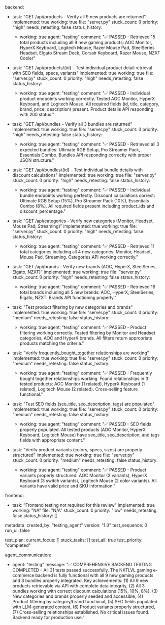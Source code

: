 backend:
  - task: "GET /api/products - Verify all 9 new products are returned"
    implemented: true
    working: true
    file: "server.py"
    stuck_count: 0
    priority: "high"
    needs_retesting: false
    status_history:
      - working: true
        agent: "testing"
        comment: "✅ PASSED - Retrieved 15 total products including all 9 new gaming products: AOC Monitor, HyperX Keyboard, Logitech Mouse, Razer Mouse Pad, SteelSeries Headset, Elgato Stream Deck, Corsair Keyboard, Razer Mouse, NZXT Cooler"

  - task: "GET /api/products/{id} - Test individual product detail retrieval with SEO fields, specs, variants"
    implemented: true
    working: true
    file: "server.py"
    stuck_count: 0
    priority: "high"
    needs_retesting: false
    status_history:
      - working: true
        agent: "testing"
        comment: "✅ PASSED - Individual product endpoints working correctly. Tested AOC Monitor, HyperX Keyboard, and Logitech Mouse. All required fields (id, title, category, brand, price, description) present. Product details API responding with 200 status."

  - task: "GET /api/bundles - Verify all 3 bundles are returned"
    implemented: true
    working: true
    file: "server.py"
    stuck_count: 0
    priority: "high"
    needs_retesting: false
    status_history:
      - working: true
        agent: "testing"
        comment: "✅ PASSED - Retrieved all 3 expected bundles: Ultimate RGB Setup, Pro Streamer Pack, Essentials Combo. Bundles API responding correctly with proper JSON structure."

  - task: "GET /api/bundles/{id} - Test individual bundle details with discount calculations"
    implemented: true
    working: true
    file: "server.py"
    stuck_count: 0
    priority: "high"
    needs_retesting: false
    status_history:
      - working: true
        agent: "testing"
        comment: "✅ PASSED - Individual bundle endpoints working perfectly. Discount calculations correct: Ultimate RGB Setup (15%), Pro Streamer Pack (10%), Essentials Combo (8%). All required fields present including product_ids and discount_percentage."

  - task: "GET /api/categories - Verify new categories (Monitor, Headset, Mouse Pad, Streaming)"
    implemented: true
    working: true
    file: "server.py"
    stuck_count: 0
    priority: "high"
    needs_retesting: false
    status_history:
      - working: true
        agent: "testing"
        comment: "✅ PASSED - Retrieved 11 total categories including all 4 new categories: Monitor, Headset, Mouse Pad, Streaming. Categories API working correctly."

  - task: "GET /api/brands - Verify new brands (AOC, HyperX, SteelSeries, Elgato, NZXT)"
    implemented: true
    working: true
    file: "server.py"
    stuck_count: 0
    priority: "high"
    needs_retesting: false
    status_history:
      - working: true
        agent: "testing"
        comment: "✅ PASSED - Retrieved 16 total brands including all 5 new brands: AOC, HyperX, SteelSeries, Elgato, NZXT. Brands API functioning properly."

  - task: "Test product filtering by new categories and brands"
    implemented: true
    working: true
    file: "server.py"
    stuck_count: 0
    priority: "medium"
    needs_retesting: false
    status_history:
      - working: true
        agent: "testing"
        comment: "✅ PASSED - Product filtering working correctly. Tested filtering by Monitor and Headset categories, AOC and HyperX brands. All filters return appropriate products matching the criteria."

  - task: "Verify frequently_bought_together relationships are working"
    implemented: true
    working: true
    file: "server.py"
    stuck_count: 0
    priority: "medium"
    needs_retesting: false
    status_history:
      - working: true
        agent: "testing"
        comment: "✅ PASSED - Frequently bought together relationships working. Found relationships in 3 tested products: AOC Monitor (1 related), HyperX Keyboard (1 related), Logitech Mouse (2 related). Cross-selling feature functional."

  - task: "Test SEO fields (seo_title, seo_description, tags) are populated"
    implemented: true
    working: true
    file: "server.py"
    stuck_count: 0
    priority: "medium"
    needs_retesting: false
    status_history:
      - working: true
        agent: "testing"
        comment: "✅ PASSED - SEO fields properly populated. All tested products (AOC Monitor, HyperX Keyboard, Logitech Mouse) have seo_title, seo_description, and tags fields with appropriate content."

  - task: "Verify product variants (colors, specs, sizes) are properly structured"
    implemented: true
    working: true
    file: "server.py"
    stuck_count: 0
    priority: "medium"
    needs_retesting: false
    status_history:
      - working: true
        agent: "testing"
        comment: "✅ PASSED - Product variants properly structured. AOC Monitor (2 variants), HyperX Keyboard (3 switch variants), Logitech Mouse (2 color variants). All variants have valid price and SKU information."

frontend:
  - task: "Frontend testing not required for this review"
    implemented: true
    working: "NA"
    file: "N/A"
    stuck_count: 0
    priority: "low"
    needs_retesting: false
    status_history: []

metadata:
  created_by: "testing_agent"
  version: "1.0"
  test_sequence: 0
  run_ui: false

test_plan:
  current_focus: []
  stuck_tasks: []
  test_all: true
  test_priority: "completed"

agent_communication:
  - agent: "testing"
    message: "✅ COMPREHENSIVE BACKEND TESTING COMPLETED - All 31 tests passed successfully. The NXTLVL gaming e-commerce backend is fully functional with all 9 new gaming products and 3 bundles properly integrated. Key achievements: (1) All 9 new products retrievable via API with complete data integrity, (2) All 3 bundles working with correct discount calculations (15%, 10%, 8%), (3) New categories and brands properly seeded and accessible, (4) Product filtering by category/brand functional, (5) SEO fields populated with LLM-generated content, (6) Product variants properly structured, (7) Cross-selling relationships established. No critical issues found. Backend ready for production use."